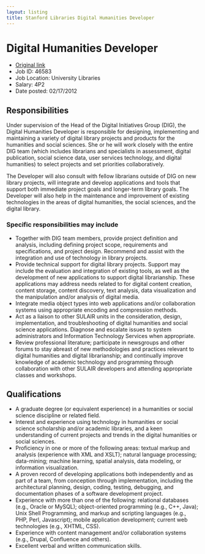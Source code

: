```yaml
---
layout: listing
title: Stanford Libraries Digital Humanities Developer
---
```


# Digital Humanities Developer

* [Original link](http://recruit.trovix.com/jobhostmaster/jobhost/ViewJobPostDetails.do?title=DIGITAL+HUMANITIES+DEVELOPER&jobPostId=6rvtzf3qcbg2bknl5mmgtvljld&accountId=de85ad313f8598db1c42b567a3df24a00497ba22&button=&action=viewDetails&tid=0207-x776xll3fzdw3hhewkfxitsvrb)
*  Job ID: 46583
*  Job Location: University Libraries
*  Salary: 4P2
*  Date posted: 02/17/2012

## Responsibilities

 Under supervision of the Head of the Digital Initiatives Group (DIG), the Digital Humanities Developer is responsible for designing, implementing and maintaining a variety of digital library projects and products for the humanities and social sciences. She or he will work closely with the entire DIG team (which includes librarians and specialists in assessment, digital publication, social science data, user services technology, and digital humanities) to select projects and set priorities collaboratively.

The Developer will also consult with fellow librarians outside of DIG on new library projects, will integrate and develop applications and tools that support both immediate project goals and longer-term library goals. The Developer will also help in the maintenance and improvement of existing technologies in the areas of digital humanities, the social sciences, and the digital library.

### Specific responsibilities may include

*  Together with DIG team members, provide project definition and analysis, including defining project scope, requirements and specifications, and project design. Recommend and assist with the integration and use of technology in library projects.
*  Provide technical support for digital library projects. Support may include the evaluation and integration of existing tools, as well as the development of new applications to support digital librarianship. These applications may address needs related to for digital content creation, content storage, content discovery, text analysis, data visualization and the manipulation and/or analysis of digital media.
*  Integrate media object types into web applications and/or collaboration systems using appropriate encoding and compression methods.
*  Act as a liaison to other SULAIR units in the consideration, design, implementation, and troubleshooting of digital humanities and social science applications. Diagnose and escalate issues to system administrators and Information Technology Services when appropriate.
*  Review professional literature; participate in newsgroups and other forums to stay abreast of new methodologies and practices relevant to digital humanities and digital librarianship; and continually improve knowledge of academic technology and programming through collaboration with other SULAIR developers and attending appropriate classes and workshops.

## Qualifications

*  A graduate degree (or equivalent experience) in a humanities or social science discipline or related field.
*  Interest and experience using technology in humanities or social science scholarship and/or academic libraries, and a keen understanding of current projects and trends in the digital humanities or social sciences.
*  Proficiency in one or more of the following areas: textual markup and analysis (experience with XML and XSLT); natural language processing; data-mining; machine learning, spatial analysis, data modeling, or information visualization.
*  A proven record of developing applications both independently and as part of a team, from conception through implementation, including the architectural planning, design, coding, testing, debugging, and documentation phases of a software development project.
*  Experience with more than one of the following: relational databases (e.g., Oracle or MySQL); object-oriented programming (e.g., C++, Java); Unix Shell Programming, and markup and scripting languages (e.g., PHP, Perl, Javascript); mobile application development; current web technologies (e.g., XHTML, CSS).
*  Experience with content management and/or collaboration systems (e.g., Drupal, Confluence and others). 
*  Excellent verbal and written communication skills.
